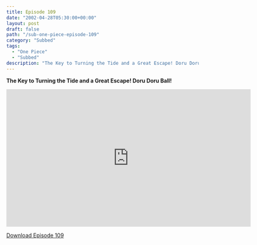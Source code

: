 ```yaml
---
title: Episode 109
date: "2002-04-28T05:30:00+00:00"
layout: post
draft: false
path: "/sub-one-piece-episode-109"
category: "Subbed"
tags:
  - "One Piece"
  - "Subbed"
description: "The Key to Turning the Tide and a Great Escape! Doru Doru Ball!"
---
```


**The Key to Turning the Tide and a Great Escape! Doru Doru Ball!**

<iframe width="640" height="360" src="https://www.rapidvideo.com/e/FXOR3BJCW2" frameborder="0" marginwidth=0 marginheight=0 scrolling=no allowfullscreen></iframe>

<a href="http://ouo.io/qs/eCodkFEQ?s=https://rapidvid.to/d/https://www.rapidvideo.com/e/FXOR3BJCW2">Download Episode 109</a>
